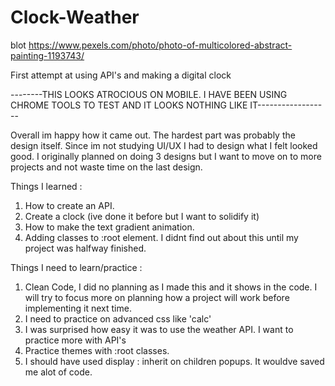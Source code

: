# Clock-Weather

blot https://www.pexels.com/photo/photo-of-multicolored-abstract-painting-1193743/

First attempt at using API's and making a digital clock

--------THIS LOOKS ATROCIOUS ON MOBILE. I HAVE BEEN USING CHROME TOOLS TO TEST AND IT LOOKS NOTHING LIKE IT------------------

Overall im happy how it came out. The hardest part was probably the design itself. Since im not studying UI/UX I had to design what I felt looked good. I originally planned on doing 3 designs but I want to move on to more projects and not waste time on the last design.

Things I learned :

1. How to create an API.
2. Create a clock (ive done it before but I want to solidify it)
3. How to make the text gradient animation.
4. Adding classes to :root element. I didnt find out about this until my project was halfway finished.

Things I need to learn/practice :

1. Clean Code, I did no planning as I made this and it shows in the code. I will try to focus more on planning how a project will work before implementing it next time.
2. I need to practice on advanced css like 'calc'
3. I was surprised how easy it was to use the weather API. I want to practice more with API's
4. Practice themes with :root classes.
5. I should have used display : inherit on children popups. It wouldve saved me alot of code.
